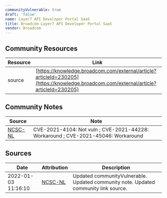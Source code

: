```yaml
---
communityVulnerable: true
draft: 'false'
name: Layer7 API Developer Portal SaaS
title: Broadcom Layer7 API Developer Portal SaaS
vendor: Broadcom
---
```



## Community Resources
| Resource | Link |
| --- | --- |
| source | [https://knowledge.broadcom.com/external/article?articleId=230205](https://knowledge.broadcom.com/external/article?articleId=230205) |

## Community Notes
| Source | Note |
| --- | --- |
| [NCSC-NL](https://github.com/NCSC-NL/log4shell/blob/main/software/README.md) | CVE-2021-4104: Not vuln ; CVE-2021-44228: Workaround ; CVE-2021-45046: Workaround </ul> |

## Sources
| Date | Attribution | Description |
| --- | --- | --- |
| 2022-01-03 11:16:10 | [NCSC-NL](https://github.com/NCSC-NL/log4shell/blob/main/software/README.md) | Updated communityVulnerable. Updated community note. Updated community link source.  |
